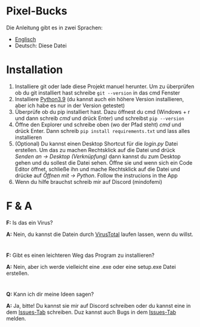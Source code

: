 # Pixel-Bucks
Die Anleitung gibt es in zwei Sprachen:
- [Englisch](https://github.com/MindOfEmi/Pixel-Bucks#readme)
- Deutsch: Diese Datei

# Installation
1. Installiere git oder lade diese Projekt manuel herunter. Um zu überprüfen ob du git installiert hast schreibe `git --version` in das cmd Fenster
2. Installiere [Python3.9](https://www.python.org/downloads/release/python-390/) (du kannst auch ein höhere Version installieren, aber ich habe es nur in der Version getestet)
3. Überprüfe ob du pip installiert hast. Dazu öffnest du cmd (Windows + r und dann schreib *cmd* und drück Enter) und schreibst `pip --version`
4. Öffne den Explorer und schreibe oben (wo der Pfad steht) *cmd* und drück Enter. Dann schreib `pip install requirements.txt` und lass alles installieren
5. (Optional) Du kannst einen Desktop Shortcut für die *login.py* Datei erstellen. Um das zu machen Rechtsklick auf die Datei und drück *Senden an -> Desktop (Verknüpfung)* dann kannst du zum Desktop gehen und du sollest die Datei sehen. Öffne sie und wenn sich ein Code Editor öffnet, schließe ihn und mache Rechtsklick auf die Datei und drücke auf *Öffnen mit -> Python*. Follow the instrucions in the App
6. Wenn du hilfe brauchst schreib mir auf Discord (mindofemi)

# F & A
**F:** Is das ein Virus?

**A:** Nein, du kannst die Datein durch [VirusTotal](www.virustotal.com/) laufen lassen, wenn du willst.
#
**F:** Gibt es einen leichteren Weg das Program zu installieren?

**A:** Nein, aber ich werde vielleicht eine .exe oder eine setup.exe Datei erstellen.
#
**Q:** Kann ich dir meine Ideen sagen?

**A:** Ja, bitte! Du kannst sie mir auf Discord schreiben oder du kannst eine in dem [Issues-Tab](https://github.com/MindOfEmi/Pixel-Bucks/issues) schreiben. Duz kannst auch Bugs in dem [Issues-Tab](https://github.com/MindOfEmi/Pixel-Bucks/issues) melden.
